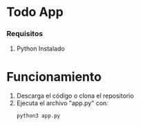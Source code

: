 # Todo App

### Requisitos

1. Python Instalado

# Funcionamiento

1. Descarga el código o clona el repositorio
2. Ejecuta el archivo "app.py" con:
   ```shell
   python3 app.py
   ```
